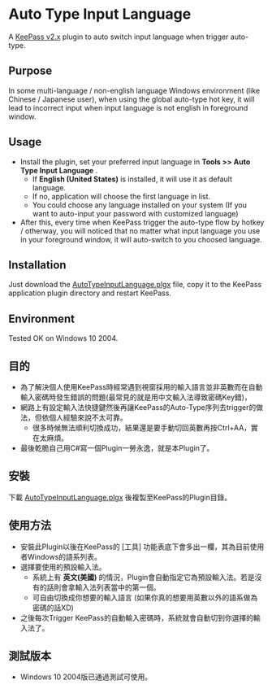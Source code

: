 # Auto Type Input Language
A [KeePass v2.x](https://keepass.info/) plugin to auto switch input language when trigger auto-type.

## Purpose
In some multi-language / non-english language Windows environment (like Chinese / Japanese user), when using the global auto-type hot key, it will lead to incorrect input when input language is not english in foreground window.

## Usage
- Install the plugin, set your preferred input language in **Tools >> Auto Type Input Language** .
  - If **English (United States)** is installed, it will use it as default language.
  - If no, application will choose the first language in list.
  - You could choose any language installed on your system (If you want to auto-input your password with customized language)
- After this, every time when KeePass trigger the auto-type flow by hotkey / otherway, you will noticed that no matter what input language you use in your foreground window, it will auto-switch to you choosed language.

## Installation
Just download the [AutoTypeInputLanguage.plgx](https://github.com/NightDream2016/AutoTypeInputLanguage/releases/download/v1.1.0/AutoTypeInputLanguage.plgx) file, copy it to the KeePass application plugin directory and restart KeePass.

## Environment
Tested OK on Windows 10 2004.

## 目的
- 為了解決個人使用KeePass時經常遇到視窗採用的輸入語言並非英數而在自動輸入密碼時發生錯誤的問題(最常見的就是用中文輸入法導致密碼Key錯)，
- 網路上有設定輸入法快捷鍵然後再讓KeePass的Auto-Type序列去trigger的做法，但依個人經驗來說不太可靠。
  - 很多時候無法順利切換成功，結果還是要手動切回英數再按Ctrl+AA，實在太麻煩。
- 最後乾脆自己用C#寫一個Plugin一勞永逸，就是本Plugin了。

## 安裝
下載 [AutoTypeInputLanguage.plgx](https://github.com/NightDream2016/AutoTypeInputLanguage/releases/download/v1.1.0/AutoTypeInputLanguage.plgx) 後複製至KeePass的Plugin目錄。

## 使用方法
- 安裝此Plugin以後在KeePass的 [工具] 功能表底下會多出一欄，其為目前使用者Windows的語系列表。
- 選擇要使用的預設輸入法。
  - 系統上有 **英文(美國)** 的情況，Plugin會自動指定它為預設輸入法。若是沒有的話則會拿輸入法列表當中的第一個。
  - 可自由切換成你想要的輸入語言 (如果你真的想要用英數以外的語系做為密碼的話XD)
- 之後每次Trigger KeePass的自動輸入密碼時，系統就會自動切到你選擇的輸入法了。

## 測試版本
- Windows 10 2004版已通過測試可使用。
